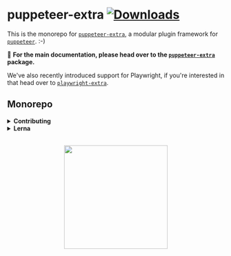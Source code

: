 # puppeteer-extra [![Downloads](https://img.shields.io/endpoint?style=social&url=https://runkit.io/fezvrasta/combined-npm-downloads/1.0.0?packages=puppeteer-extra,puppeteer-extra-plugin,puppeteer-extra-plugin-stealth,puppeteer-extra-plugin-recaptcha,puppeteer-extra-plugin-adblocker)](https://github.com/berstend/puppeteer-extra/)

This is the monorepo for [`puppeteer-extra`](./packages/puppeteer-extra), a modular plugin framework for [`puppeteer`](https://github.com/puppeteer/puppeteer). :-)

🌟 **For the main documentation, please head over to the [`puppeteer-extra`](./packages/puppeteer-extra) package.**

We've also recently introduced support for Playwright, if you're interested in that head over to [`playwright-extra`](./packages/playwright-extra).

## Monorepo

<details>
 <summary><strong>Contributing</strong></summary>

### Contributing

PRs and new plugins are welcome! The plugin API for `puppeteer-extra` is clean and fun to use. Have a look the [`PuppeteerExtraPlugin`](./packages/puppeteer-extra-plugin) base class documentation to get going and check out the [existing plugins](./packages/) (minimal example is the [anonymize-ua](./packages/puppeteer-extra-plugin-anonymize-ua/index.js) plugin) for reference.

We use a [monorepo](https://github.com/berstend/puppeteer-extra) powered by [Lerna](https://github.com/lerna/lerna#--use-workspaces) (and yarn workspaces), [ava](https://github.com/avajs/ava) for testing, the [standard](https://standardjs.com/) style for linting and [JSDoc](http://usejsdoc.org/about-getting-started.html) heavily to auto-generate markdown [documentation](https://github.com/documentationjs/documentation) based on code. :-)

</details>

<details>
 <summary><strong>Lerna</strong></summary>

### Lerna

This monorepo is powered by [Lerna](https://github.com/lerna/lerna) and yarn workspaces.

#### Initial setup

- Make sure to have a recent Node.js version installed (hint: use `nvm`)
- Make sure `yarn` is recent (`>=1.2`), for better workspace support:

```bash
rm -rf ~/.yarn && npm install --global yarn && yarn --version
# Issues? Check your PATH and `which yarn`
```

```bash
# Install deps
yarn

# Bootstrap the packages in the current Lerna repo.
# Installs all of their dependencies and links any cross-dependencies.
yarn bootstrap

# Build all TypeScript sources
yarn build
```

#### Troubleshooting

> **Note regarding `fsevents`:** If you are working from a non-OSX environment you may need to run `npx json -I -f package.json -e 'this.resolutions={}'` prior to the initial `yarn` command to allow correct installation. This is a local fix and not meant to be commited afterwards.

#### Development flow

```bash
# Install debug in all packages
yarn lerna add debug

# Install fs-extra to puppeteer-extra-plugin-user-data-dir
yarn lerna add fs-extra --scope=puppeteer-extra-plugin-user-data-dir

# Remove dependency
# https://github.com/lerna/lerna/issues/833
yarn lerna exec --concurrency 1 'yarn remove fs-extra; echo 0'

# Make sure firefox is installed and symlinked
yarn download-firefox

# Run test in all packages
yarn test

# Update JSDoc based documentation in markdown files
yarn docs

# Upgrade project wide deps like puppeteer
# (We keep the devDependency version blurry)
rm -rf node_modules
rm -rf yarn.lock
yarn
yarn lerna bootstrap

# Update deps within packages (interactive)
yarn lernaupdate

# If in doubt :-(
yarn lerna exec "rm -f yarn.lock; rm -rf node_modules; echo 0"
rm -f yarn.lock &&  rm -rf node_modules && yarn cache clean
```

#### Publishing

```bash
# make sure you're signed into npm before publishing
# yarn publishing is broken so lerna uses npm
npm whoami

# ensure everything is up2date and peachy
yarn
yarn bootstrap
yarn lerna link
yarn build
yarn test

# Phew, let's publish these packages!
# - Will publish all changed packages
# - Will ask for new pkg version per package
# - Will updated inter-package dependency versions automatically
yarn lerna publish

# Fix new dependency version symlinks
yarn bootstrap && yarn lerna link
```

</details>

<br>
<p align="center">
  <img src="https://i.imgur.com/EuqiF5F.png"  height="240"  />
</p>
